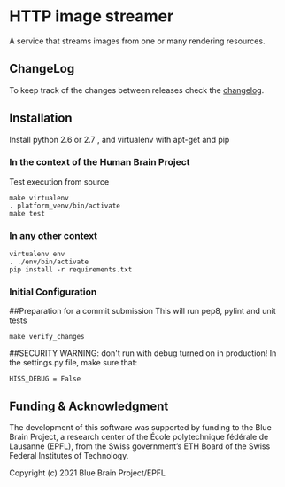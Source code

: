 # HTTP image streamer

A service that streams images from one or many rendering resources.


## ChangeLog

To keep track of the changes between releases check the
[changelog](doc/Changelog.md).

## Installation
Install python 2.6 or 2.7 , and virtualenv with apt-get and pip

### In the context of the Human Brain Project
Test execution from source
```
make virtualenv
. platform_venv/bin/activate
make test
```

### In any other context

```
virtualenv env
. ./env/bin/activate
pip install -r requirements.txt
```

### Initial Configuration

##Preparation for a commit submission
This will run pep8, pylint and unit tests
```
make verify_changes
```

##SECURITY WARNING: don't run with debug turned on in production!
In the settings.py file, make sure that:
```
HISS_DEBUG = False
```

## Funding & Acknowledgment

The development of this software was supported by funding to the Blue Brain Project, a research center of the École polytechnique fédérale de Lausanne (EPFL), from the Swiss government’s ETH Board of the Swiss Federal Institutes of Technology.

Copyright (c) 2021 Blue Brain Project/EPFL
